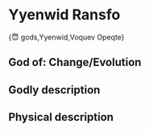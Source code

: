 # Yyenwid Ransfo

{😇 gods,Yyenwid,Voquev Opeqte}

## **God of:** Change/Evolution

## **Godly description**

## **Physical description**
